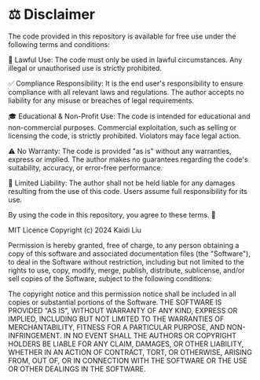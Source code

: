 # **⚖️ Disclaimer**
The code provided in this repository is available for free use under the following terms and conditions:

📜 Lawful Use:
The code must only be used in lawful circumstances. Any illegal or unauthorised use is strictly prohibited.

✅ Compliance Responsibility:
It is the end user's responsibility to ensure compliance with all relevant laws and regulations. The author accepts no liability for any misuse or breaches of legal requirements.

🎓 Educational & Non-Profit Use:
The code is intended for educational and non-commercial purposes. Commercial exploitation, such as selling or licensing the code, is strictly prohibited. Violators may face legal action.

⚠️ No Warranty:
The code is provided "as is" without any warranties, express or implied. The author makes no guarantees regarding the code's suitability, accuracy, or error-free performance.

🚫 Limited Liability:
The author shall not be held liable for any damages resulting from the use of this code. Users assume full responsibility for its use.

By using the code in this repository, you agree to these terms. 🙌

MIT Licence
Copyright (c) 2024 Kaidi Liu

Permission is hereby granted, free of charge, to any person obtaining a copy of this software and associated documentation files (the "Software"), to deal in the Software without restriction, including but not limited to the rights to use, copy, modify, merge, publish, distribute, sublicense, and/or sell copies of the Software, subject to the following conditions:

The copyright notice and this permission notice shall be included in all copies or substantial portions of the Software.
THE SOFTWARE IS PROVIDED "AS IS", WITHOUT WARRANTY OF ANY KIND, EXPRESS OR IMPLIED, INCLUDING BUT NOT LIMITED TO THE WARRANTIES OF MERCHANTABILITY, FITNESS FOR A PARTICULAR PURPOSE, AND NON-INFRINGEMENT. IN NO EVENT SHALL THE AUTHORS OR COPYRIGHT HOLDERS BE LIABLE FOR ANY CLAIM, DAMAGES, OR OTHER LIABILITY, WHETHER IN AN ACTION OF CONTRACT, TORT, OR OTHERWISE, ARISING FROM, OUT OF, OR IN CONNECTION WITH THE SOFTWARE OR THE USE OR OTHER DEALINGS IN THE SOFTWARE.
